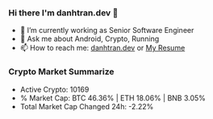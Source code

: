 ### Hi there I'm danhtran.dev 👋

- 🔭 I’m currently working as Senior Software Engineer
- 💬 Ask me about Android, Crypto, Running 
- 📫 How to reach me: <a href="https://danhtran.dev" target="_blank">danhtran.dev</a> or <a href="Dan-Resume.pdf" target="_blank">My Resume</a>

### Crypto Market Summarize
- Active Crypto: 10169
- % Market Cap: BTC 46.36% | ETH 18.06% | BNB 3.05%
- Total Market Cap Changed 24h: -2.22%
